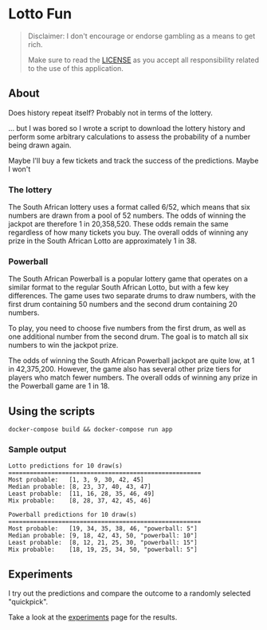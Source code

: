 # Lotto Fun

> Disclaimer:  I don't encourage or endorse gambling as a means to get rich.
> 
> Make sure to read the [LICENSE](./LICENSE) as you accept all responsibility related to the use of this application.

## About

Does history repeat itself?  Probably not in terms of the lottery.

...  but I was bored so I wrote a script to download the lottery history and perform some arbitrary calculations to assess the probability of a number being drawn again.

Maybe I'll buy a few tickets and track the success of the predictions.  Maybe I won't

### The lottery

The South African lottery uses a format called 6/52, which means that six numbers are drawn from a pool of 52 numbers.  The odds of winning the jackpot are therefore 1 in 20,358,520.  These odds remain the same regardless of how many tickets you buy.  The overall odds of winning any prize in the South African Lotto are approximately 1 in 38.

### Powerball

The South African Powerball is a popular lottery game that operates on a similar format to the regular South African Lotto, but with a few key differences.  The game uses two separate drums to draw numbers, with the first drum containing 50 numbers and the second drum containing 20 numbers.

To play, you need to choose five numbers from the first drum, as well as one additional number from the second drum.  The goal is to match all six numbers to win the jackpot prize.

The odds of winning the South African Powerball jackpot are quite low, at 1 in 42,375,200.  However, the game also has several other prize tiers for players who match fewer numbers.  The overall odds of winning any prize in the Powerball game are 1 in 18.

## Using the scripts

```shell
docker-compose build && docker-compose run app
```

### Sample output

```
Lotto predictions for 10 draw(s)
======================================================
Most probable:   [1, 3, 9, 30, 42, 45]
Median probable: [8, 23, 37, 40, 43, 47]
Least probable:  [11, 16, 28, 35, 46, 49]
Mix probable:    [8, 28, 37, 42, 45, 46]

Powerball predictions for 10 draw(s)
======================================================
Most probable:   [19, 34, 35, 38, 46, "powerball: 5"]
Median probable: [9, 18, 42, 43, 50, "powerball: 10"]
Least probable:  [8, 12, 21, 25, 30, "powerball: 15"]
Mix probable:    [18, 19, 25, 34, 50, "powerball: 5"]
```

## Experiments

I try out the predictions and compare the outcome to a randomly selected "quickpick".

Take a look at the [experiments](docs/experiments.md) page for the results.
